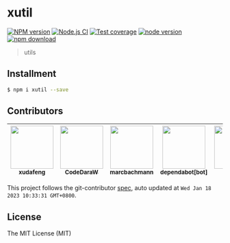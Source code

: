 # xutil

[![NPM version][npm-image]][npm-url]
[![Node.js CI](https://github.com/xudafeng/xutil/actions/workflows/ci.yml/badge.svg)](https://github.com/xudafeng/xutil/actions/workflows/ci.yml)
[![Test coverage][codecov-image]][codecov-url]
[![node version][node-image]][node-url]
[![npm download][download-image]][download-url]

[npm-image]: https://img.shields.io/npm/v/xutil.svg
[npm-url]: https://npmjs.org/package/xutil
[codecov-image]: https://codecov.io/gh/xudafeng/xutil/branch/master/graph/badge.svg
[codecov-url]: https://codecov.io/gh/xudafeng/xutil
[node-image]: https://img.shields.io/badge/node.js-%3E=_8-green.svg
[node-url]: http://nodejs.org/download/
[download-image]: https://img.shields.io/npm/dm/xutil.svg
[download-url]: https://npmjs.org/package/xutil

> utils

## Installment

``` bash
$ npm i xutil --save
```

<!-- GITCONTRIBUTOR_START -->

## Contributors

|[<img src="https://avatars.githubusercontent.com/u/1011681?v=4" width="100px;"/><br/><sub><b>xudafeng</b></sub>](https://github.com/xudafeng)<br/>|[<img src="https://avatars.githubusercontent.com/u/12277082?v=4" width="100px;"/><br/><sub><b>CodeDaraW</b></sub>](https://github.com/CodeDaraW)<br/>|[<img src="https://avatars.githubusercontent.com/u/431376?v=4" width="100px;"/><br/><sub><b>marcbachmann</b></sub>](https://github.com/marcbachmann)<br/>|[<img src="https://avatars.githubusercontent.com/in/29110?v=4" width="100px;"/><br/><sub><b>dependabot[bot]</b></sub>](https://github.com/apps/dependabot)<br/>|[<img src="https://avatars.githubusercontent.com/u/156269?v=4" width="100px;"/><br/><sub><b>fengmk2</b></sub>](https://github.com/fengmk2)<br/>|
| :---: | :---: | :---: | :---: | :---: |


This project follows the git-contributor [spec](https://github.com/xudafeng/git-contributor), auto updated at `Wed Jan 18 2023 10:33:31 GMT+0800`.

<!-- GITCONTRIBUTOR_END -->

## License

The MIT License (MIT)
